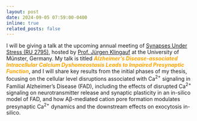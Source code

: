 ```yaml
---
layout: post
date: 2024-09-05 07:59:00-0400
inline: true
related_posts: false
---
```


I will be giving a talk at the upcoming annual meeting of [Synapses Under Stress (RU 2795)](https://www.for2795.hhu.de/en/), hosted by [Prof. Jürgen Klingauf](https://www.uni-muenster.de/Cells-in-Motion/de/people/all/klingauf-j.php) at the University of Münster, Germany. My talk is titled **_<span style="color:orange">Alzheimer’s Disease-associated Intracellular Calcium Dyshomeostasis Leads to Impaired Presynaptic Function</span>_**, and I will share key results from the initial phases of my thesis, focusing on the cellular level disruptions associated with Ca<sup>2+</sup> signaling in Familial Alzheimer’s Disease (FAD), including the effects of disrupted Ca<sup>2+</sup> signaling on neurotransmitter release and synaptic plasticity in an in-silico model of FAD, and how Aβ-mediated cation pore formation modulates presynaptic Ca<sup>2+</sup> dynamics and the downstream effects on exocytosis in-silico.

